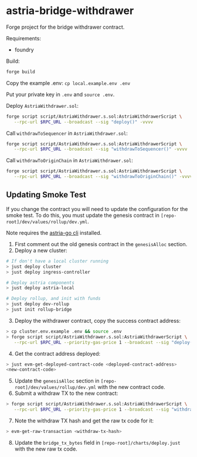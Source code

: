 # astria-bridge-withdrawer

Forge project for the bridge withdrawer contract.

Requirements:

- foundry

Build:

```sh
forge build
```

Copy the example .env: `cp local.example.env .env`

Put your private key in `.env` and `source .env`.

Deploy `AstriaWithdrawer.sol`:

```sh
forge script script/AstriaWithdrawer.s.sol:AstriaWithdrawerScript \
   --rpc-url $RPC_URL --broadcast --sig "deploy()" -vvvv 
```

Call `withdrawToSequencer` in `AstriaWithdrawer.sol`:

```sh
forge script script/AstriaWithdrawer.s.sol:AstriaWithdrawerScript \
   --rpc-url $RPC_URL --broadcast --sig "withdrawToSequencer()" -vvvv
```

Call `withdrawToOriginChain` in `AstriaWithdrawer.sol`:

```sh
forge script script/AstriaWithdrawer.s.sol:AstriaWithdrawerScript \
   --rpc-url $RPC_URL --broadcast --sig "withdrawToOriginChain()" -vvvv
```

## Updating Smoke Test

If you change the contract you will need to update the configuration for the smoke test.
To do this, you must update the genesis contract in `[repo-root]/dev/values/rollup/dev.yml`.

Note requires the [astria-go cli](https://github.com/astriaorg/astria-cli-go/?tab=readme-ov-file#installation) installed.

1. First comment out the old genesis contract in the `genesisAlloc` section.
2. Deploy a new cluster: 
```sh
# If don't have a local cluster running
> just deploy cluster
> just deploy ingress-controller

# Deploy astria components
> just deploy astria-local

# Deploy rollup, and init with funds
> just deploy dev-rollup
> just init rollup-bridge
```
3. Deploy the withdrawer contract, copy the success contract address:
```sh
> cp cluster.env.example .env && source .env
> forge script script/AstriaWithdrawer.s.sol:AstriaWithdrawerScript \
   --rpc-url $RPC_URL --priority-gas-price 1 --broadcast --sig "deploy()" -vvvv
```
4. Get the contract address deployed:
```sh
> just evm-get-deployed-contract-code <deployed-contract-address>
<new-contract-code>
```
5. Update the `genesisAlloc` section in `[repo-root]/dev/values/rollup/dev.yml` with the new contract code.
6. Submit a withdraw TX to the new contract:
```sh
> forge script script/AstriaWithdrawer.s.sol:AstriaWithdrawerScript \
   --rpc-url $RPC_URL --priority-gas-price 1 --broadcast --sig "withdrawToSequencer()" -vvvv 
```
7. Note the withdraw TX hash and get the raw tx code for it:
```sh
> evm-get-raw-transaction <withdraw-tx-hash>
```
8. Update the `bridge_tx_bytes` field in `[repo-root]/charts/deploy.just` with the new raw tx code.